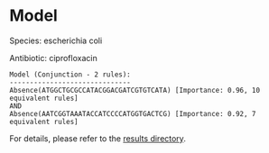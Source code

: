 
# Model

Species: escherichia coli

Antibiotic: ciprofloxacin

```
Model (Conjunction - 2 rules):
------------------------------
Absence(ATGGCTGCGCCATACGGACGATCGTGTCATA) [Importance: 0.96, 10 equivalent rules]
AND
Absence(AATCGGTAAATACCATCCCCATGGTGACTCG) [Importance: 0.92, 7 equivalent rules]

```

For details, please refer to the [results directory](../../../../../results/scm_b/escherichia+coli/ciprofloxacin/repeat_3/).

